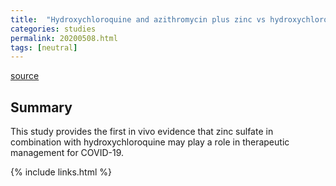 ```yaml
---
title:  "Hydroxychloroquine and azithromycin plus zinc vs hydroxychloroquine and azithromycin alone: outcomes in hospitalized COVID-19 patients"
categories: studies
permalink: 20200508.html
tags: [neutral]
---
```


[source](https://www.medrxiv.org/content/10.1101/2020.05.02.20080036v1)


## Summary

This study provides the first in vivo evidence that zinc sulfate in combination with hydroxychloroquine may play a role in therapeutic management for COVID-19.

{% include links.html %}
